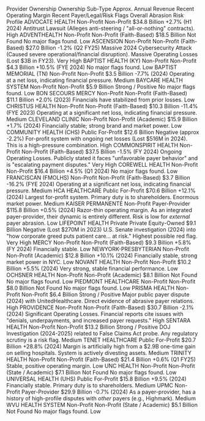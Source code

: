 Provider	Ownership	Ownership Sub-Type	Approx. Annual Revenue	Recent Operating Margin	Recent Payer/Legal/Risk Flags	Overall Abrasion Risk Profile
ADVOCATE HEALTH	Non-Profit	Non-Profit	$34.8 Billion	+2.7% (H1 2024)	Antitrust Lawsuit (Alleges anti-steering / "all-or-nothing" contracts).	High
ADVENTHEALTH	Non-Profit	Non-Profit (Faith-Based)	$18.5 Billion	Not Found	No major flags found.	Low
ASCENSION	Non-Profit	Non-Profit (Faith-Based)	$27.0 Billion	-1.2% (Q2 FY25)	Massive 2024 Cybersecurity Attack (Caused severe operational/financial disruption). Massive Operating Losses (Lost $3B in FY23).	Very High
BAPTIST HEALTH (KY)	Non-Profit	Non-Profit	$4.3 Billion	+10.5% (FYE 2024)	No major flags found.	Low
BAPTIST MEMORIAL (TN)	Non-Profit	Non-Profit	$3.5 Billion	-7.7% (2024)	Operating at a net loss, indicating financial pressure.	Medium
BAYCARE HEALTH SYSTEM	Non-Profit	Non-Profit	$5.9 Billion	Strong / Positive	No major flags found.	Low
BON SECOURS MERCY	Non-Profit	Non-Profit (Faith-Based)	$11.1 Billion	+2.0% (2023)	Financials have stabilized from prior losses.	Low
CHRISTUS HEALTH	Non-Profit	Non-Profit (Faith-Based)	$10.3 Billion	-11.4% (FYE 2023)	Operating at a significant net loss, indicating financial pressure.	Medium
CLEVELAND CLINIC	Non-Profit	Non-Profit (Academic)	$15.9 Billion	+1.7% (2024)	Financially stable; strong brand and market power.	Low
COMMUNITY HEALTH (CHS)	Public	For-Profit	$12.6 Billion	Negative (approx -2.2%)	For-profit system with ongoing net losses (Lost $516M in 2024). This is a high-pressure combination.	High
COMMONSPIRIT HEALTH	Non-Profit	Non-Profit (Faith-Based)	$37.5 Billion	-1.5% (FY 2024)	Ongoing Operating Losses. Publicly stated it faces "unfavorable payer behavior" and is "escalating payment disputes."	Very High
COREWELL HEALTH	Non-Profit	Non-Profit	$16.4 Billion	+4.5% (Q1 2024)	No major flags found.	Low
FRANCISCAN (FMOLHS)	Non-Profit	Non-Profit (Faith-Based)	$3.7 Billion	-16.2% (FYE 2024)	Operating at a significant net loss, indicating financial pressure.	Medium
HCA HEALTHCARE	Public	For-Profit	$70.6 Billion	+12.1% (2024)	Largest for-profit system. Primary duty is to shareholders. Enormous market power.	Medium
KAISER PERMANENTE	Non-Profit	Payer-Provider	$115.8 Billion	+0.5% (2024)	Razor-thin operating margin. As an integrated payer-provider, their dynamic is entirely different. Risk is low for *external* payer abrasion.	Low
LIFEPOINT HEALTH	Private	Private Equity-Owned	$9.1 Billion	Negative (Lost $270M in 2023)	U.S. Senate investigation (2024) into "how corporate greed puts patient care... at risk." Highest possible red flag.	Very High
MERCY	Non-Profit	Non-Profit (Faith-Based)	$9.3 Billion	+5.8% (FY 2024)	Financially stable.	Low
NEWYORK-PRESBYTERIAN	Non-Profit	Non-Profit (Academic)	$12.8 Billion	+10.1% (2024)	Financially stable, strong market power in NYC.	Low
NOVANT HEALTH	Non-Profit	Non-Profit	$10.2 Billion	+5.5% (2024)	Very strong, stable financial performance.	Low
OCHSNER HEALTH	Non-Profit	Non-Profit (Academic)	$8.1 Billion	Not Found	No major flags found.	Low
PIEDMONT HEALTHCARE	Non-Profit	Non-Profit	$8.0 Billion	Not Found	No major flags found.	Low
PRISMA HEALTH	Non-Profit	Non-Profit	$6.4 Billion	Strong / Positive	Major public payer dispute (2024) with UnitedHealthcare. Direct evidence of abrasive payer relations.	High
PROVIDENCE	Non-Profit	Non-Profit (Faith-Based)	$30.7 Billion	-2.1% (2024)	Significant Operating Losses. Financial reports cite issues with "denials, underpayments, and increased payer requests."	High
SENTARA HEALTH	Non-Profit	Non-Profit	$13.2 Billion	Strong / Positive	DOJ Investigation (2024-2025) related to False Claims Act probe. Any regulatory scrutiny is a risk flag.	Medium
TENET HEALTHCARE	Public	For-Profit	$20.7 Billion	+28.8% (2024)	Margin is artificially high from a $2.9B one-time gain on selling hospitals. System is actively divesting assets.	Medium
TRINITY HEALTH	Non-Profit	Non-Profit (Faith-Based)	$21.4 Billion	+0.6% (Q1 FY25)	Stable, positive operating margin.	Low
UNC HEALTH	Non-Profit	Non-Profit (State / Academic)	$7.1 Billion	Not Found	No major flags found.	Low
UNIVERSAL HEALTH (UHS)	Public	For-Profit	$15.8 Billion	+9.5% (2024)	Financially stable. Primary duty is to shareholders.	Medium
UPMC	Non-Profit	Payer-Provider	$29.9 Billion	-0.7% (2024)	As a payer-provider, has a history of high-profile disputes with *other* payers (e.g., Highmark).	Medium
WVU HEALTH SYSTEM	Non-Profit	Non-Profit (State / Academic)	$5.1 Billion	Not Found	No major flags found.	Low
